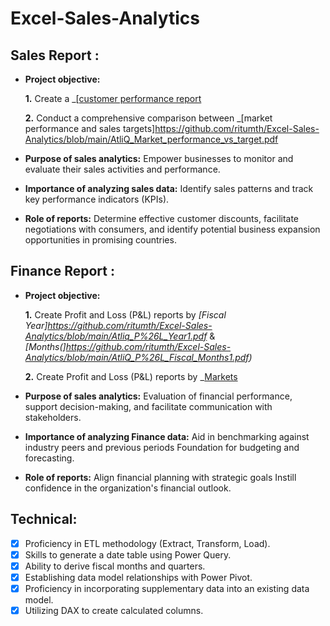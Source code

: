 # Excel-Sales-Analytics
## Sales Report :


- **Project objective:** 

    **1.** Create a _[[customer performance report](https://github.com/ritumth/Excel-Sales-Analytics/blob/main/AtliQ_customer_Sales_performance.pdf)

    **2.** Conduct a comprehensive comparison between _[market performance and sales targets]https://github.com/ritumth/Excel-Sales-Analytics/blob/main/AtliQ_Market_performance_vs_target.pdf

- **Purpose of sales analytics:** Empower businesses to monitor and evaluate their sales activities and performance.

- **Importance of analyzing sales data:** Identify sales patterns and track key performance indicators (KPIs).

- **Role of reports:** Determine effective customer discounts, facilitate negotiations with consumers, and identify potential business expansion opportunities in promising countries.


## Finance Report :

- **Project objective:** 

    **1.** Create Profit and Loss (P&L) reports by _[Fiscal Year]https://github.com/ritumth/Excel-Sales-Analytics/blob/main/Atliq_P%26L_Year1.pdf_ & _[Months(]https://github.com/ritumth/Excel-Sales-Analytics/blob/main/AtliQ_P%26L_Fiscal_Months1.pdf)_ 

   **2.** Create Profit and Loss (P&L) reports by _[Markets](https://github.com/ritumth/Excel-Sales-Analytics/blob/main/AtliQ_p%26l_year_country.pdf)

- **Purpose of sales analytics:** Evaluation of financial performance, support decision-making, and facilitate communication with stakeholders.

- **Importance of analyzing Finance data:** Aid in benchmarking against industry peers and previous periods Foundation for budgeting and forecasting.

- **Role of reports:** Align financial planning with strategic goals Instill confidence in the organization's financial outlook.


## Technical:
- [x]	Proficiency in ETL methodology (Extract, Transform, Load).
- [x]	Skills to generate a date table using Power Query.
- [x]	Ability to derive fiscal months and quarters.
- [x]	Establishing data model relationships with Power Pivot.
- [x]	Proficiency in incorporating supplementary data into an existing data model.
- [x]	Utilizing DAX to create calculated columns.
